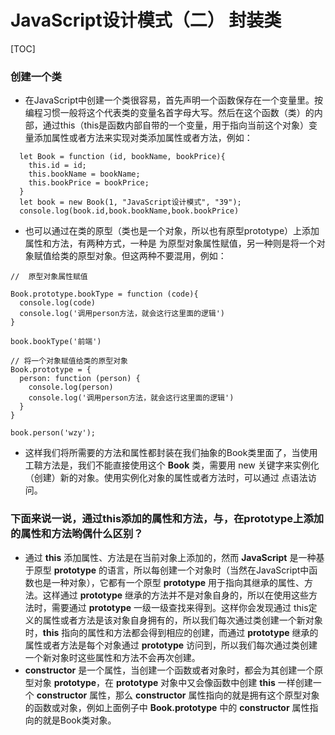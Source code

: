 # JavaScript设计模式（二） 封装类

[TOC]

### 创建一个类

- 在JavaScript中创建一个类很容易，首先声明一个函数保存在一个变量里。按编程习惯一般将这个代表类的变量名首字母大写。然后在这个函数（类）的内部，通过this（this是函数内部自带的一个变量，用于指向当前这个对象）变量添加属性或者方法来实现对类添加属性或者方法，例如：

```
  let Book = function (id, bookName, bookPrice){
    this.id = id;
    this.bookName = bookName;
    this.bookPrice = bookPrice;
  }
  let book = new Book(1, "JavaScript设计模式", "39");
  console.log(book.id,book.bookName,book.bookPrice)
```

- 也可以通过在类的原型（类也是一个对象，所以也有原型prototype）上添加属性和方法，有两种方式，一种是 为原型对象属性赋值，另一种则是将一个对象赋值给类的原型对象。但这两种不要混用，例如：

```
//  原型对象属性赋值    

Book.prototype.bookType = function (code){
  console.log(code)
  console.log('调用person方法，就会这行这里面的逻辑')  
}

book.bookType('前端')
```
```
// 将一个对象赋值给类的原型对象
Book.prototype = {
  person: function (person) {
    console.log(person)
    console.log('调用person方法，就会这行这里面的逻辑')  
  }
}

book.person('wzy');
```

- 这样我们将所需要的方法和属性都封装在我们抽象的Book类里面了，当使用工鞥方法是，我们不能直接使用这个 **Book** 类，需要用
new 关键字来实例化（创建）新的对象。使用实例化对象的属性或者方法时，可以通过 点语法访问。


### 下面来说一说，通过this添加的属性和方法，与，在prototype上添加的属性和方法哟偶什么区别？

- 通过 **this** 添加属性、方法是在当前对象上添加的，然而 **JavaScript** 是一种基于原型 **prototype** 的语言，所以每创建一个对象时（当然在JavaScript中函数也是一种对象），它都有一个原型 **prototype** 用于指向其继承的属性、方法。这样通过 **prototype** 继承的方法并不是对象自身的，所以在使用这些方法时，需要通过 **prototype** 一级一级查找来得到。这样你会发现通过 this定义的属性或者方法是该对象自身拥有的，所以我们每次通过类创建一个新对象时，**this** 指向的属性和方法都会得到相应的创建，而通过 **prototype** 继承的属性或者方法是每个对象通过 **prototype**  访问到，所以我们每次通过类创建一个新对象时这些属性和方法不会再次创建。
- **constructor** 是一个属性，当创建一个函数或者对象时，都会为其创建一个原型对象 **prototype**，在 **prototype** 对象中又会像函数中创建 **this** 一样创建一个 **constructor** 属性，那么 **constructor** 属性指向的就是拥有这个原型对象的函数或对象，例如上面例子中 **Book.prototype** 中的 **constructor**  属性指向的就是Book类对象。